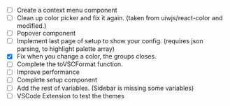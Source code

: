 - [ ] Create a context menu component
- [ ] Clean up color picker and fix it again. (taken from uiwjs/react-color and modified.)
- [ ] Popover component
- [ ] Implement last page of setup to show your config. (requires json parsing, to highlight palette array)
- [x] Fix when you change a color, the groups closes.
- [ ] Complete the toVSCFormat function.
- [ ] Improve performance
- [ ] Complete setup component
- [ ] Add the rest of variables. (Sidebar is missing some variables)
- [ ] VSCode Extension to test the themes 